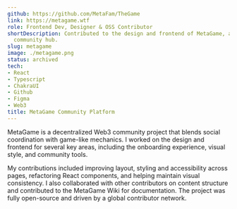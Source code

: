 ```yaml
---
github: https://github.com/MetaFam/TheGame
link: https://metagame.wtf
role: Frontend Dev, Designer & OSS Contributor
shortDescription: Contributed to the design and frontend of MetaGame, a gamified Web3
  community hub.
slug: metagame
image: ./metagame.png
status: archived
tech:
- React
- Typescript
- ChakraUI
- Github
- Figma
- Web3
title: MetaGame Community Platform
---
```


MetaGame is a decentralized Web3 community project that blends social coordination with game-like mechanics. I worked on the design and frontend for several key areas, including the onboarding experience, visual style, and community tools.

My contributions included improving layout, styling and accessibility across pages, refactoring React components, and helping maintain visual consistency. I also collaborated with other contributors on content structure and contributed to the MetaGame Wiki for documentation. The project was fully open-source and driven by a global contributor network.
